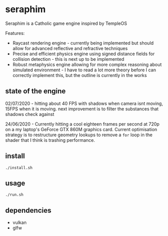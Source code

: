 # seraphim

Seraphim is a Catholic game engine inspired by TempleOS

Features:
* Raycast rendering engine - currently being implemented but should allow for advanced reflective and refractive techniques
* Precise and efficient physics engine using signed distance fields for collision detection - this is next up to be implemented
* Robust metaphysics engine allowing for more complex reasoning about simulated environment - I have to read a lot more theory before I can correctly implement this, but the outline is currently in the works

## state of the engine

02/07/2020 - hitting about 40 FPS with shadows when camera isnt moving, 15FPS when it is moving. next improvement is to filter the substances that shadows check against

24/06/2020 - Currently hitting a cool eighteen frames per second at 720p on a my laptop's GeForce GTX 860M graphics card. Current optimisation strategy is to restructure geometry lookups to remove a `for` loop in the shader that I think is trashing performance.

## install
`./install.sh`

## usage
`./run.sh`

## dependencies
* vulkan
* glfw
